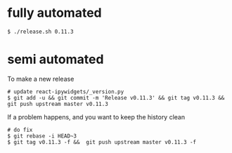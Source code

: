 
# fully automated

    $ ./release.sh 0.11.3

# semi automated
To make a new release
```
# update react-ipywidgets/_version.py
$ git add -u && git commit -m 'Release v0.11.3' && git tag v0.11.3 && git push upstream master v0.11.3
```


If a problem happens, and you want to keep the history clean
```
# do fix
$ git rebase -i HEAD~3
$ git tag v0.11.3 -f &&  git push upstream master v0.11.3 -f
```
